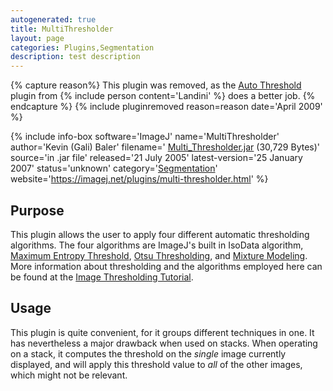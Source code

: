 ```yaml
---
autogenerated: true
title: MultiThresholder
layout: page
categories: Plugins,Segmentation
description: test description
---
```



{% capture reason%}
This plugin was removed, as the [Auto Threshold](/plugins/auto-threshold) plugin from {% include person content='Landini' %} does a better job.
{% endcapture %}
{% include pluginremoved reason=reason date='April 2009' %}

{% include info-box software='ImageJ' name='MultiThresholder' author='Kevin (Gali) Baler' filename=' [Multi\_Thresholder.jar](https://imagej.net/plugins/download/jars/Multi_Thresholder.jar) (30,729 Bytes)' source='in .jar file' released='21 July 2005' latest-version='25 January 2007' status='unknown' category='[Segmentation](Category_Segmentation)' website='https://imagej.net/plugins/multi-thresholder.html' %}

Purpose
-------

This plugin allows the user to apply four different automatic thresholding algorithms. The four algorithms are ImageJ's built in IsoData algorithm, [Maximum Entropy Threshold](/plugins/maximum-entropy-threshold), [Otsu Thresholding](Otsu_Thresholding), and [Mixture Modeling](/plugins/mixture-modeling-thresholding). More information about thresholding and the algorithms employed here can be found at the [Image Thresholding Tutorial](http://www.ph.tn.tudelft.nl/Courses/FIP/noframes/fip-Segmenta.html).

Usage
-----

This plugin is quite convenient, for it groups different techniques in one. It has nevertheless a major drawback when used on stacks. When operating on a stack, it computes the threshold on the *single* image currently displayed, and will apply this threshold value to *all* of the other images, which might not be relevant.

 
